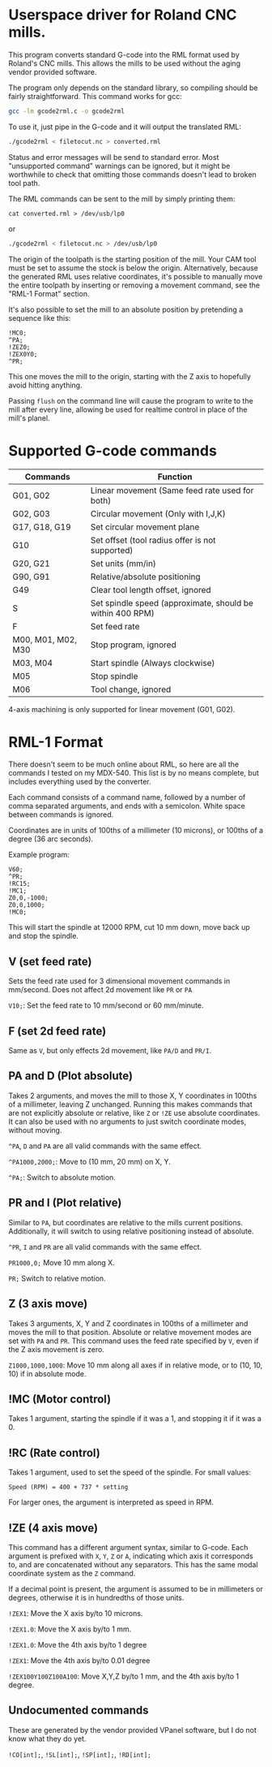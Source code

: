 # Userspace driver for Roland CNC mills.

This program converts standard G-code into the RML format used by Roland's CNC mills.
This allows the mills to be used without the aging vendor provided software.

The program only depends on the standard library, so compiling should be fairly straightforward.
This command works for gcc:

```sh
gcc -lm gcode2rml.c -o gcode2rml
```

To use it, just pipe in the G-code and it will output the translated RML:

```sh
./gcode2rml < filetocut.nc > converted.rml
```

Status and error messages will be send to standard error.
Most "unsupported command" warnings can be ignored, but it might be worthwhile to check that omitting those commands doesn't lead to broken tool path.

The RML commands can be sent to the mill by simply printing them:

```
cat converted.rml > /dev/usb/lp0
```

or 

```sh
./gcode2rml < filetocut.nc > /dev/usb/lp0
```

The origin of the toolpath is the starting position of the mill.
Your CAM tool must be set to assume the stock is below the origin.
Alternatively, because the generated RML uses relative coordinates, it's possible to manually move the entire toolpath by inserting or removing a movement command, see the "RML-1 Format" section.

It's also possible to set the mill to an absolute position by pretending a sequence like this:

```
!MC0;
^PA;
!ZEZ0;
!ZEX0Y0;
^PR;
```

This one moves the mill to the origin, starting with the Z axis to hopefully avoid hitting anything.

Passing `flush` on the command line will cause the program to write to the mill after every line, allowing be used for realtime control in place of the mill's planel.

# Supported G-code commands

|Commands|Function|
|-|-|
|G01, G02|Linear movement (Same feed rate used for both)|
|G02, G03|Circular movement (Only with I,J,K)|
|G17, G18, G19|Set circular movement plane|
|G10|Set offset (tool radius offer is not supported)|
|G20, G21|Set units (mm/in)|
|G90, G91|Relative/absolute positioning|
|G49|Clear tool length offset, ignored|
|S|Set spindle speed (approximate, should be within 400 RPM)|
|F|Set feed rate|
|M00, M01, M02, M30|Stop program, ignored|
|M03, M04|Start spindle (Always clockwise)|
|M05|Stop spindle|
|M06|Tool change, ignored|

4-axis machining is only supported for linear movement (G01, G02).

# RML-1 Format

There doesn't seem to be much online about RML, so here are all the commands I tested on my MDX-540.
This list is by no means complete, but includes everything used by the converter.

Each command consists of a command name, followed by a number of comma separated arguments, and ends with a semicolon.
White space between commands is ignored.

Coordinates are in units of 100ths of a millimeter (10 microns), or 100ths of a degree (36 arc seconds). 

Example program:

```
V60;
^PR;
!RC15;
!MC1;
Z0,0,-1000;
Z0,0,1000;
!MC0;
```

This will start the spindle at 12000 RPM, cut 10 mm down, move back up and stop the spindle.

## V (set feed rate)

Sets the feed rate used for 3 dimensional movement commands in mm/second.
Does not affect 2d movement like `PR` or `PA`

`V10;`: Set the feed rate to 10 mm/second or 60 mm/minute.

## F (set 2d feed rate)

Same as `V`, but only effects 2d movement, like `PA/D` and `PR/I`.

## PA and D (Plot absolute)

Takes 2 arguments, and moves the mill to those X, Y coordinates in 100ths of a millimeter, leaving Z unchanged.
Running this makes commands that are not explicitly absolute or relative, like `Z` or `!ZE` use absolute coordinates.
It can also be used with no arguments to just switch coordinate modes, without moving.

`^PA`, `D` and `PA` are all valid commands with the same effect.

`^PA1000,2000;`: Move to (10 mm, 20 mm) on X, Y.

`^PA;`: Switch to absolute motion.

## PR and I (Plot relative)

Similar to `PA`, but coordinates are relative to the mills current positions.
Additionally, it will switch to using relative positioning instead of absolute.

`^PR`, `I` and `PR` are all valid commands with the same effect.

`PR1000,0;` Move 10 mm along  X.

`PR;` Switch to relative motion.

## Z (3 axis move)

Takes 3 arguments, X, Y and Z coordinates in 100ths of a millimeter and moves the mill to that position.
Absolute or relative movement modes are set with `PA` and `PR`.
This command uses the feed rate specified by `V`, even if the Z axis movement is zero.

`Z1000,1000,1000`: Move 10 mm along all axes if in relative mode, or to (10, 10, 10) if in absolute mode.

## !MC (Motor control)

Takes 1 argument, starting the spindle if it was a 1, and stopping it if it was a 0.

## !RC (Rate control)

Takes 1 argument, used to set the speed of the spindle. For small values:

```
Speed (RPM) = 400 + 737 * setting
```

For larger ones, the argument is interpreted as speed in RPM.

## !ZE (4 axis move)

This command has a different argument syntax, similar to G-code.
Each argument is prefixed with `X`, `Y`, `Z` or `A`, indicating which axis it corresponds to, and are concatenated without any separators.
This has the same modal coordinate system as the `Z` command.

If a decimal point is present, the argument is assumed to be in millimeters or degrees, otherwise it is in hundredths of those units.


`!ZEX1`: Move the X axis by/to 10 microns.

`!ZEX1.0`: Move the X axis by/to 1 mm.

`!ZEX1.0`: Move the 4th axis by/to 1 degree

`!ZEX1`: Move the 4th axis by/to 0.01 degree

`!ZEX100Y100Z100A100`: Move X,Y,Z by/to 1 mm, and the 4th axis by/to 1 degree.

## Undocumented commands

These are generated by the vendor provided VPanel software, but I do not know what they do yet.

`!CO[int];`, `!SL[int];`, `!SP[int];`, `!RD[int];`
